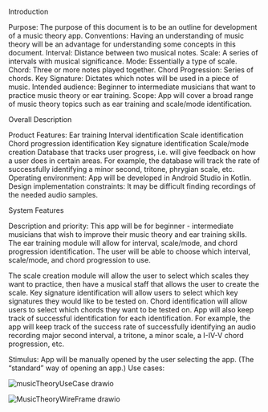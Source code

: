 Introduction

Purpose: The purpose of this document is to be an outline for development of a music theory app.
Conventions: Having an understanding of music theory will be an advantage for understanding some concepts in this document.
Interval: Distance between two musical notes.
Scale: A series of intervals with musical significance.
Mode: Essentially a type of scale.
Chord: Three or more notes played together.
Chord Progression: Series of chords.
Key Signature: Dictates which notes will be used in a piece of music.
Intended audience: Beginner to intermediate musicians that want to practice music theory or ear training.
Scope: App will cover a broad range of music theory topics such as ear training and scale/mode identification.

Overall Description

Product Features:
Ear training
Interval identification
Scale identification
Chord progression identification
Key signature identification
Scale/mode creation
Database that tracks user progress, i.e. will give feedback on how a user does in certain areas. For example, the database will track the rate of successfully identifying a minor second, tritone, phrygian scale, etc.
Operating environment: App will be developed in Android Studio in Kotlin.
Design implementation constraints: It may be difficult finding recordings of the needed audio samples.

System Features

Description and priority: This app will be for beginner - intermediate musicians that wish to improve their music theory and ear training skills. The ear training module will allow for interval, scale/mode, and chord progression identification. The user will be able to choose which interval, scale/mode, and chord progression to use.

The scale creation module will allow the user to select which scales they want to practice, then have a musical staff that allows the user to create the scale. Key signature identification will allow users to select which key signatures they would like to be tested on. Chord identification will allow users to select which chords they want to be tested on.
App will also keep track of successful identification for each identification. For example, the app will keep track of the success rate of successfully identifying an audio recording major second interval, a tritone, a minor scale, a I-IV-V chord progression, etc.

Stimulus: App will be manually opened by the user selecting the app. (The “standard” way of opening an app.)
Use cases:

![musicTheoryUseCase drawio](https://github.com/dwlakes/MusicTheory/assets/76272809/58dc8f78-01b9-4c51-8431-701c285a9f5a)

![MusicTheoryWireFrame drawio](https://github.com/dwlakes/MusicTheory/assets/76272809/25ee46d4-6e69-4339-acaa-d14f064121f2)


